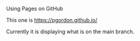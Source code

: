 Using Pages on GitHub

This one is https://pgordon.github.io/

Currently it is displaying what is on the main branch.
